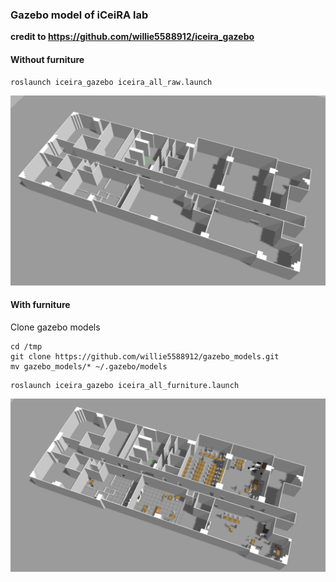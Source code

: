 ### Gazebo model of iCeiRA lab
**credit to https://github.com/willie5588912/iceira_gazebo**
#### Without furniture
```
roslaunch iceira_gazebo iceira_all_raw.launch
```
![iCeiRA](images/iceira_raw.png)

#### With furniture
Clone gazebo models
```
cd /tmp
git clone https://github.com/willie5588912/gazebo_models.git
mv gazebo_models/* ~/.gazebo/models
```
```
roslaunch iceira_gazebo iceira_all_furniture.launch
```
![iCeiRA](images/iceira_furniture.png)
